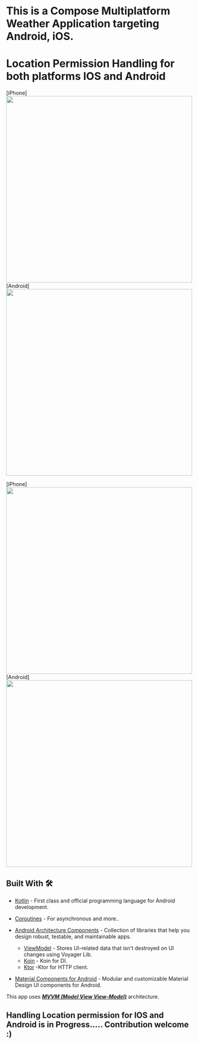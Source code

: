 # This is a Compose Multiplatform Weather Application targeting Android, iOS. 



# Location Permission Handling for both platforms IOS and Android
[iPhone]
<img src="https://github.com/devggaurav/weatherApp-Compose-Multiplatform/assets/42926809/b0da5290-a03d-44be-8db9-a7865f0b42f0" height="500px"> [Android]
<img src="https://github.com/devggaurav/weatherApp-Compose-Multiplatform/assets/42926809/5fef795c-c563-40b3-86c4-6f7139d46c93" height="500px">


[iPhone]
<img src="https://github.com/devggaurav/weatherAppCmm/assets/42926809/6bf64eaf-3324-43ae-b4ca-d2abe9d84d26" height="500px"> [Android]
<img src="https://github.com/devggaurav/weatherAppCmm/assets/42926809/d8a4fe3e-02a0-433c-a7ae-a3c136c34e16" height="500px">





## Built With 🛠
- [Kotlin](https://kotlinlang.org/) - First class and official programming language for Android development.
- [Coroutines](https://kotlinlang.org/docs/reference/coroutines-overview.html) - For asynchronous and more..
- [Android Architecture Components](https://developer.android.com/topic/libraries/architecture) - Collection of libraries that help you design robust, testable, and maintainable apps.
  - [ViewModel](https://voyager.adriel.cafe/) - Stores UI-related data that isn't destroyed on UI changes using Voyager Lib. 
  - [Koin](https://insert-koin.io/docs/setup/koin/) - Koin for DI.
  - [Ktor](https://ktor.io/docs/client-create-multiplatform-application.html) -Ktor for HTTP client.

- [Material Components for Android](https://github.com/material-components/material-components-android) - Modular and customizable Material Design UI components for Android.


This app uses [***MVVM (Model View View-Model)***](https://developer.android.com/jetpack/docs/guide#recommended-app-arch) architecture.


## Handling Location permission for IOS and Android is in Progress..... Contribution welcome :) 
